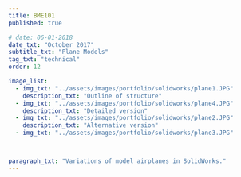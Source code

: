 ```yaml
---
title: BME101
published: true

# date: 06-01-2018
date_txt: "October 2017"
subtitle_txt: "Plane Models"
tag_txt: "technical"
order: 12

image_list:
  - img_txt: "../assets/images/portfolio/solidworks/plane1.JPG"
    description_txt: "Outline of structure"
  - img_txt: "../assets/images/portfolio/solidworks/plane4.JPG"
    description_txt: "Detailed version"
  - img_txt: "../assets/images/portfolio/solidworks/plane2.JPG"
    description_txt: "Alternative version"
  - img_txt: "../assets/images/portfolio/solidworks/plane3.JPG"



paragraph_txt: "Variations of model airplanes in SolidWorks."
---
```








